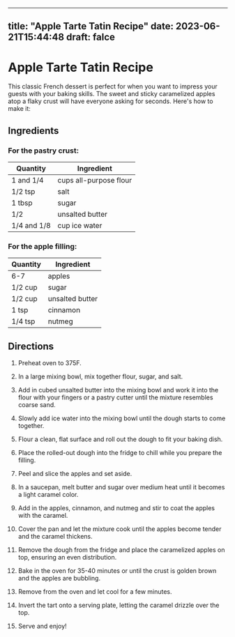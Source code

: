 
---
title: "Apple Tarte Tatin Recipe"
date: 2023-06-21T15:44:48
draft: falce
---

# Apple Tarte Tatin Recipe

This classic French dessert is perfect for when you want to impress your guests with your baking skills. The sweet and sticky caramelized apples atop a flaky crust will have everyone asking for seconds. Here's how to make it:

## Ingredients

### For the pastry crust:
|   Quantity  |     Ingredient      |
|-------------|---------------------|
|  1 and 1/4  | cups all-purpose flour |
|   1/2 tsp   |      salt             |
|    1 tbsp   |       sugar           |
|     1/2     |    unsalted butter    |
|  1/4 and 1/8|   cup ice water     |

### For the apple filling:
|   Quantity  |     Ingredient      |
|-------------|---------------------|
|   6-7       |      apples          |
|   1/2 cup   |      sugar            |
|   1/2 cup   |      unsalted butter    |
|   1 tsp     |      cinnamon        |
|   1/4 tsp   |      nutmeg         |

## Directions

1. Preheat oven to 375F. 

2. In a large mixing bowl, mix together flour, sugar, and salt. 

3. Add in cubed unsalted butter into the mixing bowl and work it into the flour with your fingers or a pastry cutter until the mixture resembles coarse sand. 

4. Slowly add ice water into the mixing bowl until the dough starts to come together. 

5. Flour a clean, flat surface and roll out the dough to fit your baking dish. 

6. Place the rolled-out dough into the fridge to chill while you prepare the filling. 

7. Peel and slice the apples and set aside. 

8. In a saucepan, melt butter and sugar over medium heat until it becomes a light caramel color. 

9. Add in the apples, cinnamon, and nutmeg and stir to coat the apples with the caramel. 

10. Cover the pan and let the mixture cook until the apples become tender and the caramel thickens. 

11. Remove the dough from the fridge and place the caramelized apples on top, ensuring an even distribution. 

12. Bake in the oven for 35-40 minutes or until the crust is golden brown and the apples are bubbling. 

13. Remove from the oven and let cool for a few minutes. 

14. Invert the tart onto a serving plate, letting the caramel drizzle over the top. 

15. Serve and enjoy!
